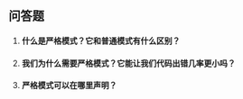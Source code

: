 ## 问答题

1. #### 什么是严格模式？它和普通模式有什么区别？

   

2. #### 我们为什么需要严格模式？它能让我们代码出错几率更小吗？

3. #### 严格模式可以在哪里声明？

